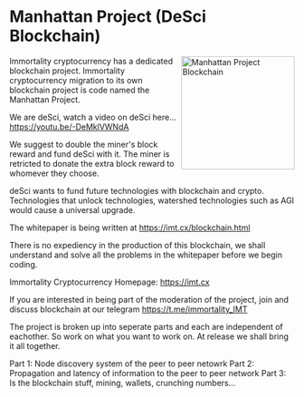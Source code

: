 # Manhattan Project (DeSci Blockchain)

<img align="right" src="https://imt.cx/assets/img/logo/mpb.png" width="200" alt="Manhattan Project Blockchain">

Immortality cryptocurrency has a dedicated blockchain project. Immortality cryptocurrency migration to its own blockchain project is code named the Manhattan Project.

We are deSci, watch a video on deSci here... https://youtu.be/-DeMklVWNdA

We suggest to double the miner's block reward and fund deSci with it. The miner is retricted to donate the extra block reward to whomever they choose.

deSci wants to fund future technologies with blockchain and crypto. Technologies that unlock technologies, watershed technologies such as AGI would cause a universal upgrade. 

The whitepaper is being written at https://imt.cx/blockchain.html

There is no expediency in the production of this blockchain, we shall understand and solve all the problems in the whitepaper before we begin coding.

Immortality Cryptocurrency
Homepage: https://imt.cx

If you are interested in being part of the moderation of the project, join and discuss blockchain at our telegram https://t.me/immortality_IMT

The project is broken up into seperate parts and each are independent of eachother. So work on what you want to work on. At release we shall bring it all together.

Part 1: Node discovery system of the peer to peer netowrk
Part 2: Propagation and latency of information to the peer to peer network
Part 3: Is the blockchain stuff, mining, wallets, crunching numbers...
